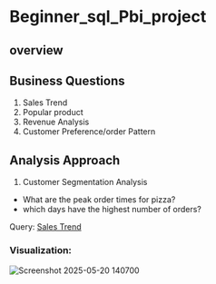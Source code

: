 # Beginner_sql_Pbi_project

## overview


## Business Questions
1. Sales Trend
2. Popular product
3. Revenue Analysis
4. Customer Preference/order Pattern

## Analysis Approach

1. Customer Segmentation Analysis
- What are the peak order times for pizza?
- which days have the highest number of orders?

Query: [Sales Trend](salestrend.sql)

### Visualization:
![Screenshot 2025-05-20 140700](https://github.com/user-attachments/assets/497b7441-e546-4209-9e67-bc0597bb86db)


